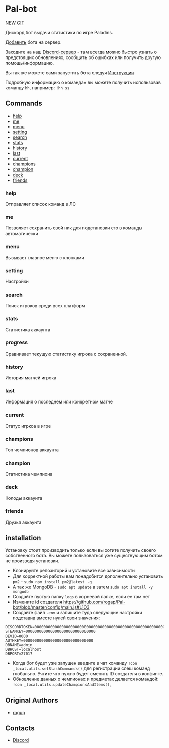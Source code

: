 # Pal-bot

[NEW GIT](https://codeberg.org/myname/Pal-Bot)

Дискорд бот выдачи статистики по игре Paladins.

[Добавить](https://discordapp.com/oauth2/authorize?client_id=626327927050600448&permissions=2147534912&scope=bot%20applications.commands) бота на сервер.

Заходите на наш [Discord-сервер](https://discord.gg/C2phgzTxH9) - там всегда можно быстро узнать о предстоящих обновлениях, сообщить об ошибках или получить другую помощь/информацию.

Вы так же можете сами запустить бота следуя [Инструкции](#installation)

Подробную информацию о командах вы можете получить использовав команду `hh`, например: `!hh ss`

## Commands

* [help](#help)
* [me](#me)
* [menu](#menu)
* [setting](#setting)
* [search](#search)
* [stats](#stats)
* [history](#history)
* [last](#last)
* [current](#current)
* [champions](#champions)
* [champion](#champion)
* [deck](#deck)
* [friends](#friends)

### help

Отправляет список команд в ЛС

### me

Позволяет сохранить свой ник для подстановки его в команды автоматически

### menu

Вызывает главное меню с кнопками

### setting

Настройки

### search

Поиск игроков среди всех платформ

### stats

Статистика аккаунта

### progress

Сравнивает текущую статистику игрока с сохраненной.

### history

История матчей игрока

### last

Информация о последнем или конкретном матче

### current

Статус игркоа в игре

### champions

Топ чемпионов аккаунта

### champion

Статистика чемпиона

### deck

Колоды аккаунта

### friends

Друзья аккаунта

## installation

Установку стоит производить только если вы хотите получить своего собственного бота.
Вы можете пользоваться уже существующим ботом не производя установки.

* Клонируйте репозиторий и установите все зависимости
* Для корректной работы вам понадобится дополнительно установить `pm2` - `sudo npm install pm2@latest -g`
* А так же MongoDB - `sudo apt update` а затем `sudo apt install -y mongodb`
* Создайте пустую папку `logs` в корневой папке, если ее там нет
* Измените id создателя https://github.com/rogap/Pal-bot/blob/master/config/main.js#L103
* Создайте файл `.env` и запишите туда следующие настройки подставив вместе нулей свои значения:
```
DISCORDTOKEN=00000000000000000000000000000000000000000000000000000000000
STEAMKEY=0000000000000000000000000000000
DEVID=0000
AUTHKEY=0000000000000000000000000000000
DBNAME=admin
DBHOST=localhost
DBPORT=27017
```
* Когда бот будет уже запущен введите в чат команду `!con _local.utils.setSlashCommands()` для регистрации слеш команд глобально. Учтите что нужно будет сменить ID создателя в конфинге.
* Обновление данных о чемпионах и предметах делается командой: `!con _local.utils.updateChampionsAndItems()`,

## Original Authors

* [rogup](https://github.com/rogap)

## Contacts

* [Discord](https://discord.gg/C2phgzTxH9)
